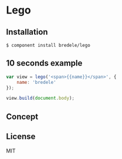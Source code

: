 # Lego

<!-- Remember where you were young, how simple it was to stack few blocks of Lego to create your dream house? -->


## Installation

    $ component install bredele/lego


## 10 seconds example

```js
var view = lego('<span>{{name}}</span>', {
	name: 'bredele'
});

view.build(document.body);
```

## Concept

## License

  MIT
